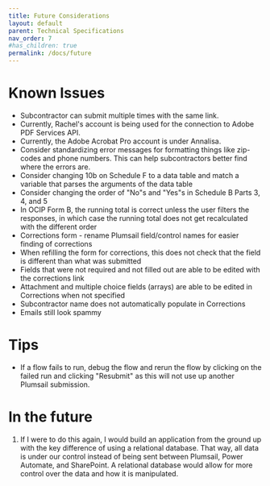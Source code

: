 ```yaml
---
title: Future Considerations
layout: default
parent: Technical Specifications
nav_order: 7
#has_children: true
permalink: /docs/future
---
```


# Known Issues
* Subcontractor can submit multiple times with the same link.
*  Currently, Rachel's account is being used for the connection to Adobe PDF Services API. 
* Currently, the Adobe Acrobat Pro account is under Annalisa.
* Consider standardizing error messages for formatting things like zip-codes and phone numbers. This can help subcontractors better find where the errors are. 
* Consider changing 10b on Schedule F to a data table and match a variable that parses the arguments of the data table
* Consider changing the order of "No"s and "Yes"s in Schedule B Parts 3, 4, and 5
* In OCIP Form B, the running total is correct unless the user filters the responses, in which case the running total does not get recalculated with the different order
* Corrections form - rename Plumsail field/control names for easier finding of corrections
* When refilling the form for corrections, this does not check that the field is different than what was submitted
* Fields that were not required and not filled out are able to be edited with the corrections link
* Attachment and multiple choice fields (arrays) are able to be edited in Corrections when not specified
* Subcontractor name does not automatically populate in Corrections
* Emails still look spammy

# Tips
* If a flow fails to run, debug the flow and rerun the flow by clicking on the failed run and clicking "Resubmit" as this will not use up another Plumsail submission. 

# In the future

1. If I were to do this again, I would build an application from the ground up with the key difference of using a relational database. That way, all data is under our control instead of being sent between Plumsail, Power Automate, and SharePoint. A relational database would allow for more control over the data and how it is manipulated.